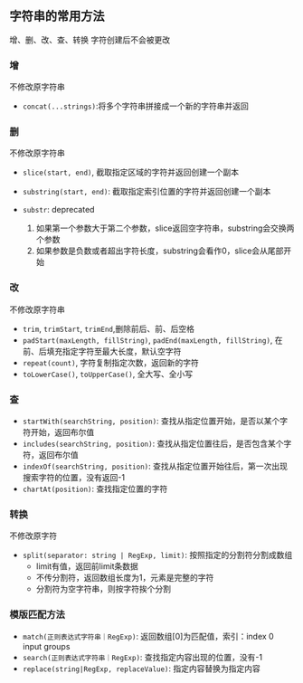 ## 字符串的常用方法
增、删、改、查、转换
字符创建后不会被更改

### 增
不修改原字符串
- `concat(...strings)`:将多个字符串拼接成一个新的字符串并返回

### 删
不修改原字符串
- `slice(start, end)`, 截取指定区域的字符并返回创建一个副本
- `substring(start, end)`: 截取指定索引位置的字符并返回创建一个副本
- `substr`: deprecated
  
  1. 如果第一个参数大于第二个参数，slice返回空字符串，substring会交换两个参数
  2. 如果参数是负数或者超出字符长度，substring会看作0，slice会从尾部开始

### 改
不修改原字符串
- `trim`, `trimStart`, `trimEnd`,删除前后、前、后空格
- `padStart(maxLength, fillString)`, `padEnd(maxLength, fillString)`, 在前、后填充指定字符至最大长度，默认空字符
- `repeat(count)`, 字符复制指定次数，返回新的字符
- `toLowerCase()`, `toUpperCase()`, 全大写、全小写

### 查
- `startWith(searchString, position)`: 查找从指定位置开始，是否以某个字符开始，返回布尔值
- `includes(searchString, position)`: 查找从指定位置往后，是否包含某个字符，返回布尔值
- `indexOf(searchString, position)`: 查找从指定位置开始往后，第一次出现搜索字符的位置，没有返回-1
- `chartAt(position)`: 查找指定位置的字符

### 转换
不修改原字符
- `split(separator: string | RegExp, limit)`: 按照指定的分割符分割成数组
  - limit有值，返回前limit条数据
  - 不传分割符，返回数组长度为1，元素是完整的字符
  - 分割符为空字符串，则按字符挨个分割

### 模版匹配方法
- `match(正则表达式字符串｜RegExp)`: 返回数组[0]为匹配值，索引：index 0 input groups
- `search(正则表达式字符串｜RegExp)`: 查找指定内容出现的位置，没有-1
- `replace(string|RegExp, replaceValue)`: 指定内容替换为指定内容